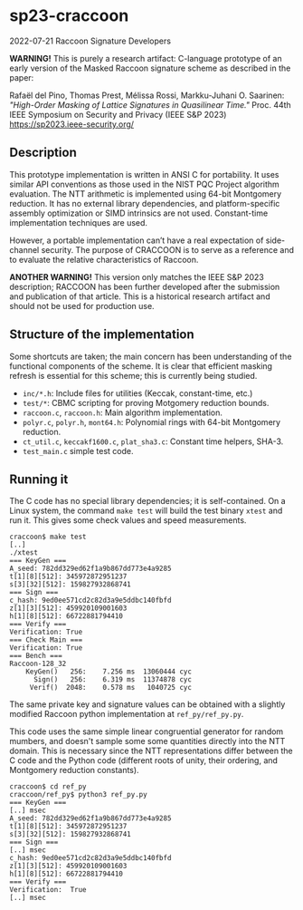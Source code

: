 # sp23-craccoon

2022-07-21	Raccoon Signature Developers

**WARNING!** This is purely a research artifact: C-language prototype of an early version of the Masked Raccoon signature scheme as described in the paper:

Rafaël del Pino, Thomas Prest, Mélissa Rossi, Markku-Juhani O. Saarinen:
_"High-Order Masking of Lattice Signatures in Quasilinear Time."_
Proc. 44th IEEE Symposium on Security and Privacy (IEEE S&P 2023)
https://sp2023.ieee-security.org/

##	Description

This prototype implementation is written in ANSI C for portability. It uses similar API conventions as those used in the NIST PQC Project algorithm evaluation. The NTT arithmetic is implemented using 64-bit Montgomery reduction. It has no external library dependencies, and platform-specific assembly optimization or SIMD intrinsics are not used. Constant-time implementation techniques are used. 

However, a portable implementation can’t have a real expectation of side-channel security. The purpose of CRACCOON is to serve as a reference and to evaluate the relative characteristics of Raccoon.

**ANOTHER WARNING!** This version only matches the IEEE S&P 2023 description; RACCOON has been further developed after the submission and publication of that article. This is a historical research artifact and should not be used for production use.


##	Structure of the implementation

Some shortcuts are taken; the main concern has been understanding of
the functional components of the scheme. It is clear that efficient masking
refresh is essential for this scheme; this is currently being studied.

*	`inc/*.h`: Include files for utilities (Keccak, constant-time, etc.)
*	`test/*`: CBMC scripting for proving Motgomery reduction bounds.
*	`raccoon.c`, `raccoon.h`: Main algorithm implementation.
*	`polyr.c`, `polyr.h`, `mont64.h`:
		Polynomial rings with 64-bit Montgomery reduction.
*	`ct_util.c`, `keccakf1600.c`, `plat_sha3.c`: Constant time helpers, SHA-3.
*	`test_main.c` simple test code.

##	Running it


The C code has no special library dependencies; it is self-contained.
On a Linux system, the command `make test` will build the test binary
`xtest` and run it. This gives some check values and speed measurements.

```
craccoon$ make test
[..]
./xtest
=== KeyGen ===
A_seed: 782dd329ed62f1a9b867dd773e4a9285
t[1][8][512]: 345972872951237
s[3][32][512]: 159827932868741
=== Sign ===
c_hash: 9ed0ee571cd2c82d3a9e5ddbc140fbfd
z[1][3][512]: 459920109001603
h[1][8][512]: 66722881794410
=== Verify ===
Verification: True
=== Check Main ===
Verification: True
=== Bench ===
Raccoon-128_32
	KeyGen()   256:    7.256 ms  13060444 cyc
	  Sign()   256:    6.319 ms  11374878 cyc
	 Verif()  2048:    0.578 ms   1040725 cyc
```

The same private key and signature values can be obtained with a 
slightly modified Raccoon python implementation at `ref_py/ref_py.py`.

This code uses the same simple linear congruential generator for
random mumbers, and doesn't sample some some quantities directly into
the NTT domain. This is necessary since the NTT representations differ
between the C code and the Python code (different roots of unity,
their ordering, and Montgomery reduction constants).

```
craccoon$ cd ref_py
craccoon/ref_py$ python3 ref_py.py 
=== KeyGen ===
[..] msec
A_seed: 782dd329ed62f1a9b867dd773e4a9285
t[1][8][512]: 345972872951237
s[3][32][512]: 159827932868741
=== Sign ===
[..] msec
c_hash: 9ed0ee571cd2c82d3a9e5ddbc140fbfd
z[1][3][512]: 459920109001603
h[1][8][512]: 66722881794410
=== Verify ===
Verification:  True
[..] msec
```

